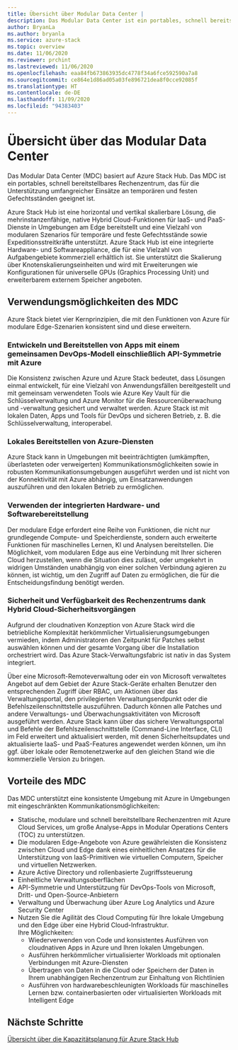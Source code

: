 ```yaml
---
title: Übersicht über Modular Data Center |
description: Das Modular Data Center ist ein portables, schnell bereitstellbares Rechenzentrum, das für die Unterstützung umfangreicher Einsätze an temporären und festen Gefechtsständen geeignet ist.
author: BryanLa
ms.author: bryanla
ms.service: azure-stack
ms.topic: overview
ms.date: 11/06/2020
ms.reviewer: prchint
ms.lastreviewed: 11/06/2020
ms.openlocfilehash: eaa84fb673863935dc4778f34a6fce592590a7a8
ms.sourcegitcommit: ce864e1d86ad05a03fe896721dea8f0cce92085f
ms.translationtype: HT
ms.contentlocale: de-DE
ms.lasthandoff: 11/09/2020
ms.locfileid: "94383403"
---
```

# <a name="modular-data-center-overview"></a>Übersicht über das Modular Data Center 

Das Modular Data Center (MDC) basiert auf Azure Stack Hub. Das MDC ist ein portables, schnell bereitstellbares Rechenzentrum, das für die Unterstützung umfangreicher Einsätze an temporären und festen Gefechtsständen geeignet ist.

Azure Stack Hub ist eine horizontal und vertikal skalierbare Lösung, die mehrinstanzenfähige, native Hybrid Cloud-Funktionen für IaaS- und PaaS-Dienste in Umgebungen am Edge bereitstellt und eine Vielzahl von modularen Szenarios für temporäre und feste Gefechtsstände sowie Expeditionsstreitkräfte unterstützt. Azure Stack Hub ist eine integrierte Hardware- und Softwareappliance, die für eine Vielzahl von Aufgabengebiete kommerziell erhältlich ist. Sie unterstützt die Skalierung über Knotenskalierungseinheiten und wird mit Erweiterungen wie Konfigurationen für universelle GPUs (Graphics Processing Unit) und erweiterbarem externem Speicher angeboten.

## <a name="how-you-can-use-the-mdc"></a>Verwendungsmöglichkeiten des MDC

Azure Stack bietet vier Kernprinzipien, die mit den Funktionen von Azure für modulare Edge-Szenarien konsistent sind und diese erweitern. 

### <a name="develop-and-deliver-apps-with-a-common-devops-model-including-api-symmetry-with-azure"></a>Entwickeln und Bereitstellen von Apps mit einem gemeinsamen DevOps-Modell einschließlich API-Symmetrie mit Azure

Die Konsistenz zwischen Azure und Azure Stack bedeutet, dass Lösungen einmal entwickelt, für eine Vielzahl von Anwendungsfällen bereitgestellt und mit gemeinsam verwendeten Tools wie Azure Key Vault für die Schlüsselverwaltung und Azure Monitor für die Ressourcenüberwachung und -verwaltung gesichert und verwaltet werden. Azure Stack ist mit lokalen Daten, Apps und Tools für DevOps und sicheren Betrieb, z. B. die Schlüsselverwaltung, interoperabel.

### <a name="deliver-azure-services-on-premises"></a>Lokales Bereitstellen von Azure-Diensten

Azure Stack kann in Umgebungen mit beeinträchtigten (umkämpften, überlasteten oder verweigerten) Kommunikationsmöglichkeiten sowie in robusten Kommunikationsumgebungen ausgeführt werden und ist nicht von der Konnektivität mit Azure abhängig, um Einsatzanwendungen auszuführen und den lokalen Betrieb zu ermöglichen. 

### <a name="use-integrated-hardware-and-software-delivery-experience"></a>Verwenden der integrierten Hardware- und Softwarebereitstellung

Der modulare Edge erfordert eine Reihe von Funktionen, die nicht nur grundlegende Compute- und Speicherdienste, sondern auch erweiterte Funktionen für maschinelles Lernen, KI und Analysen bereitstellen. Die Möglichkeit, vom modularen Edge aus eine Verbindung mit Ihrer sicheren Cloud herzustellen, wenn die Situation dies zulässt, oder umgekehrt in widrigen Umständen unabhängig von einer solchen Verbindung agieren zu können, ist wichtig, um den Zugriff auf Daten zu ermöglichen, die für die Entscheidungsfindung benötigt werden.

### <a name="keep-your-datacenter-secure-and-available-with-hybrid-cloud-security-operations"></a>Sicherheit und Verfügbarkeit des Rechenzentrums dank Hybrid Cloud-Sicherheitsvorgängen

Aufgrund der cloudnativen Konzeption von Azure Stack wird die betriebliche Komplexität herkömmlicher Virtualisierungsumgebungen vermieden, indem Administratoren den Zeitpunkt für Patches selbst auswählen können und der gesamte Vorgang über die Installation orchestriert wird. Das Azure Stack-Verwaltungsfabric ist nativ in das System integriert.

Über eine Microsoft-Remoteverwaltung oder ein von Microsoft verwaltetes Angebot auf dem Gebiet der Azure Stack-Geräte erhalten Benutzer den entsprechenden Zugriff über RBAC, um Aktionen über das Verwaltungsportal, den privilegierten Verwaltungsendpunkt oder die Befehlszeilenschnittstelle auszuführen. Dadurch können alle Patches und andere Verwaltungs- und Überwachungsaktivitäten von Microsoft ausgeführt werden. Azure Stack kann über das sichere Verwaltungsportal und Befehle der Befehlszeilenschnittstelle (Command-Line Interface, CLI) im Feld erweitert und aktualisiert werden, mit denen Sicherheitsupdates und aktualisierte IaaS- und PaaS-Features angewendet werden können, um ihn ggf. über lokale oder Remotenetzwerke auf den gleichen Stand wie die kommerzielle Version zu bringen. 

## <a name="benefits-of-using-the-mdc"></a>Vorteile des MDC

Das MDC unterstützt eine konsistente Umgebung mit Azure in Umgebungen mit eingeschränkten Kommunikationsmöglichkeiten:
 - Statische, modulare und schnell bereitstellbare Rechenzentren mit Azure Cloud Services, um große Analyse-Apps in Modular Operations Centers (TOC) zu unterstützen.
 - Die modularen Edge-Angebote von Azure gewährleisten die Konsistenz zwischen Cloud und Edge dank eines einheitlichen Ansatzes für die Unterstützung von IaaS-Primitiven wie virtuellen Computern, Speicher und virtuellen Netzwerken.
 - Azure Active Directory und rollenbasierte Zugriffssteuerung
 - Einheitliche Verwaltungsoberflächen
 - API-Symmetrie und Unterstützung für DevOps-Tools von Microsoft, Dritt- und Open-Source-Anbietern
 - Verwaltung und Überwachung über Azure Log Analytics und Azure Security Center
 - Nutzen Sie die Agilität des Cloud Computing für Ihre lokale Umgebung und den Edge über eine Hybrid Cloud-Infrastruktur.<br>Ihre Möglichkeiten:
     - Wiederverwenden von Code und konsistentes Ausführen von cloudnativen Apps in Azure und Ihren lokalen Umgebungen.
     - Ausführen herkömmlicher virtualisierter Workloads mit optionalen Verbindungen mit Azure-Diensten
     - Übertragen von Daten in die Cloud oder Speichern der Daten in Ihrem unabhängigen Rechenzentrum zur Einhaltung von Richtlinien
     - Ausführen von hardwarebeschleunigten Workloads für maschinelles Lernen bzw. containerbasierten oder virtualisierten Workloads mit Intelligent Edge

## <a name="next-steps"></a>Nächste Schritte

[Übersicht über die Kapazitätsplanung für Azure Stack Hub](../operator/azure-stack-capacity-planning-overview.md)
